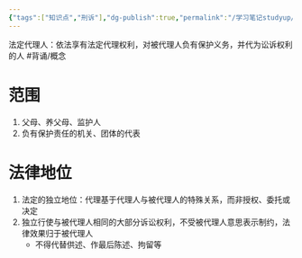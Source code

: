 ```yaml
---
{"tags":["知识点","刑诉"],"dg-publish":true,"permalink":"/学习笔记studyup/刑事诉讼法/法定代理人/","dgPassFrontmatter":true,"created":"2024-11-11T15:12:48.183+08:00","updated":"2024-11-11T15:14:38.732+08:00"}
---
```


法定代理人：依法享有法定代理权利，对被代理人负有保护义务，并代为讼诉权利的人 #背诵/概念 
# 范围
1. 父母、养父母、监护人
2. 负有保护责任的机关、团体的代表
# 法律地位
1. 法定的独立地位：代理基于代理人与被代理人的特殊关系，而非授权、委托或决定
2. 独立行使与被代理人相同的大部分诉讼权利，不受被代理人意思表示制约，法律效果归于被代理人
	- 不得代替供述、作最后陈述、拘留等